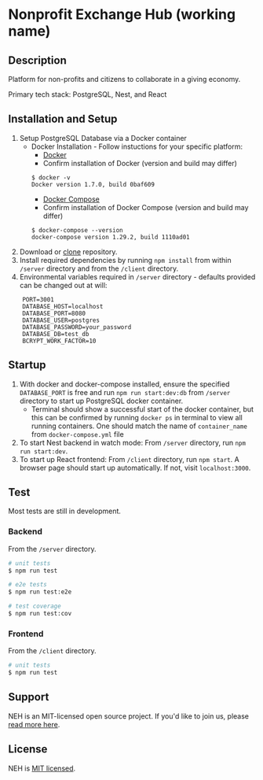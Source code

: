 # Nonprofit Exchange Hub (working name)

## Description 
Platform for non-profits and citizens to collaborate in a giving economy.

Primary tech stack: PostgreSQL, Nest, and React

## Installation and Setup

1. Setup PostgreSQL Database via a Docker container
    * Docker Installation - Follow instuctions for your specific platform:
        * [Docker](https://docs.docker.com/get-docker/)
        * Confirm installation of Docker (version and build may differ)
        ```
        $ docker -v
        Docker version 1.7.0, build 0baf609
        ```
        * [Docker Compose](https://docs.docker.com/compose/install/)
        * Confirm installation of Docker Compose (version and build may differ)
        ```
        $ docker-compose --version
        docker-compose version 1.29.2, build 1110ad01
        ```
2. Download or [clone](https://docs.github.com/en/github/creating-cloning-and-archiving-repositories/cloning-a-repository-from-github/cloning-a-repository) repository.
4. Install required dependencies by running `npm install` from within `/server` directory and from the `/client` directory.
3. Environmental variables required in `/server` directory - defaults provided can be changed out at will:

```
    PORT=3001
    DATABASE_HOST=localhost
    DATABASE_PORT=8080
    DATABASE_USER=postgres
    DATABASE_PASSWORD=your_password
    DATABASE_DB=test_db
    BCRYPT_WORK_FACTOR=10   
```

## Startup

1. With docker and docker-compose installed, ensure the specified `DATABASE_PORT` is free and run `npm run start:dev:db` from `/server` directory to start up PostgreSQL docker container.
    * Terminal should show a successful start of the docker container, but this can be confirmed by running `docker ps` in terminal to view all running containers. One should match the name of `container_name` from `docker-compose.yml` file
2. To start Nest backend in watch mode: From `/server` directory, run `npm run start:dev`.
3. To start up React frontend: From `/client` directory, run `npm start`. A browser page should start up automatically. If not, visit `localhost:3000`.

## Test
Most tests are still in development.
### Backend
From the `/server` directory.
```bash
# unit tests
$ npm run test

# e2e tests
$ npm run test:e2e

# test coverage
$ npm run test:cov
```
### Frontend
From the `/client` directory.
```bash
# unit tests
$ npm run test
```

## Support

NEH is an MIT-licensed open source project. If you'd like to join us, please [read more here](https://www.democracylab.org/projects/486).

## License

NEH is [MIT licensed](LICENSE).


